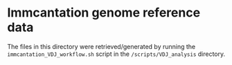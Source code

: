 # Immcantation genome reference data

The files in this directory were retrieved/generated by running the `immcantation_VDJ_workflow.sh` script in the `/scripts/VDJ_analysis` directory.

